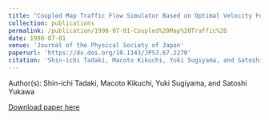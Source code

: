 ```yaml
---
title: "Coupled Map Traffic Flow Simulator Based on Optimal Velocity Functions"
collection: publications
permalink: /publication/1998-07-01-Coupled%20Map%20Traffic%20
date: 1998-07-01
venue: 'Journal of the Physical Society of Japan'
paperurl: 'https://dx.doi.org/10.1143/JPSJ.67.2270'
citation: 'Shin-ichi Tadaki, Macoto Kikuchi, Yuki Sugiyama, and Satoshi Yukawa, Coupled Map Traffic Flow Simulator Based on Optimal Velocity Functions, Journal of the Physical Society of Japan, <b>67</b>, 2270-2276, (1998)'
---
```


Author(s): Shin-ichi Tadaki, Macoto Kikuchi, Yuki Sugiyama, and Satoshi Yukawa


<a href='https://dx.doi.org/10.1143/JPSJ.67.2270'>Download paper here</a>
